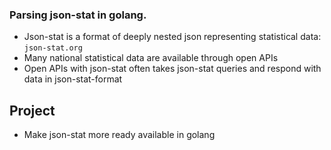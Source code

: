 ### Parsing json-stat in golang.
* Json-stat is a format of deeply nested json representing statistical data: `json-stat.org`
* Many national statistical data are available through open APIs
* Open APIs with json-stat often takes json-stat queries and respond with
data in json-stat-format

## Project
* Make json-stat more ready available in golang
